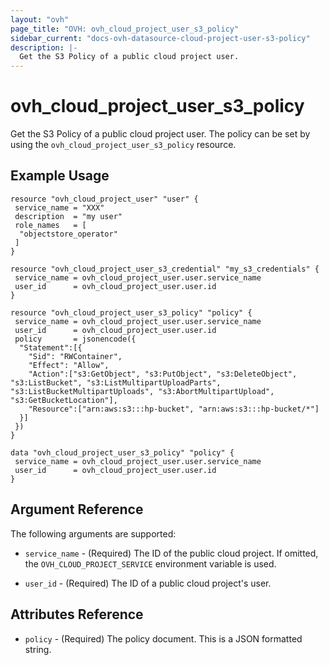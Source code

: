 ```yaml
---
layout: "ovh"
page_title: "OVH: ovh_cloud_project_user_s3_policy"
sidebar_current: "docs-ovh-datasource-cloud-project-user-s3-policy"
description: |-
  Get the S3 Policy of a public cloud project user.
---
```


# ovh_cloud_project_user_s3_policy

Get the S3 Policy of a public cloud project user. The policy can be set by using the `ovh_cloud_project_user_s3_policy` resource.

## Example Usage

```hcl
resource "ovh_cloud_project_user" "user" {
 service_name = "XXX"
 description  = "my user"
 role_names   = [
  "objectstore_operator"
 ]
}

resource "ovh_cloud_project_user_s3_credential" "my_s3_credentials" {
 service_name = ovh_cloud_project_user.user.service_name
 user_id      = ovh_cloud_project_user.user.id
}

resource "ovh_cloud_project_user_s3_policy" "policy" {
 service_name = ovh_cloud_project_user.user.service_name
 user_id      = ovh_cloud_project_user.user.id
 policy       = jsonencode({
  "Statement":[{
    "Sid": "RWContainer",
    "Effect": "Allow",
    "Action":["s3:GetObject", "s3:PutObject", "s3:DeleteObject", "s3:ListBucket", "s3:ListMultipartUploadParts", "s3:ListBucketMultipartUploads", "s3:AbortMultipartUpload", "s3:GetBucketLocation"],
    "Resource":["arn:aws:s3:::hp-bucket", "arn:aws:s3:::hp-bucket/*"]
  }]
 })
}

data "ovh_cloud_project_user_s3_policy" "policy" {
 service_name = ovh_cloud_project_user.user.service_name
 user_id      = ovh_cloud_project_user.user.id
}
```

## Argument Reference

The following arguments are supported:

- `service_name` - (Required) The ID of the public cloud project. If omitted,
  the `OVH_CLOUD_PROJECT_SERVICE` environment variable is used.

- `user_id` - (Required) The ID of a public cloud project's user.

## Attributes Reference

- `policy` - (Required) The policy document. This is a JSON formatted string.
